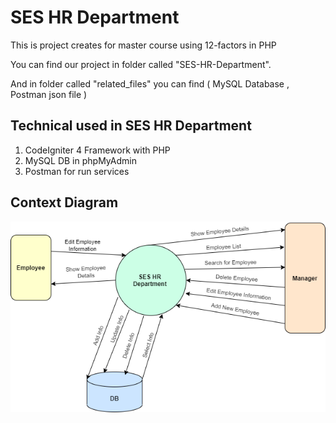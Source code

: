 # SES HR Department

This is project creates for master course using 12-factors in PHP

You can find our project in folder called "SES-HR-Department".

And in folder called "related_files" you can find ( MySQL Database , Postman json file )

## Technical used in SES HR Department
1. CodeIgniter 4 Framework with PHP
2. MySQL DB in phpMyAdmin
3. Postman for run services

## Context Diagram
![Context Diagram](context_diagram.png)


